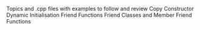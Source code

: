 Topics and .cpp files with examples to follow and review
Copy Constructor 
Dynamic Initialisation
Friend Functions 
Friend Classes and Member Friend Functions
